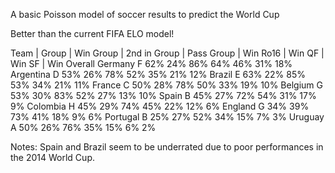A basic Poisson model of soccer results to predict the World Cup

Better than the current FIFA ELO model!

Team | Group | Win Group | 2nd in Group | Pass Group | Win Ro16 | Win QF | Win SF | Win Overall
Germany	F	62%	24%	86%	64%	46%	31%	18%
Argentina	D	53%	26%	78%	52%	35%	21%	12%
Brazil	E	63%	22%	85%	53%	34%	21%	11%
France	C	50%	28%	78%	50%	33%	19%	10%
Belgium	G	53%	30%	83%	52%	27%	13%	10%
Spain	B	45%	27%	72%	54%	31%	17%	9%
Colombia	H	45%	29%	74%	45%	22%	12%	6%
England	G	34%	39%	73%	41%	18%	9%	6%
Portugal	B	25%	27%	52%	34%	15%	7%	3%
Uruguay	A	50%	26%	76%	35%	15%	6%	2%

Notes: Spain and Brazil seem to be underrated due to poor performances in the 2014 World Cup.
